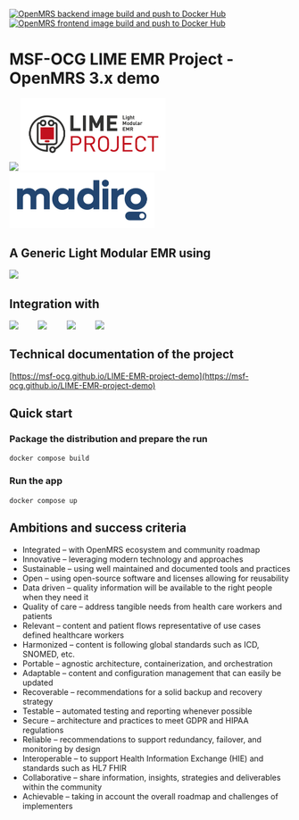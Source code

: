 [![OpenMRS backend image build and push to Docker Hub](https://github.com/MSF-OCG/LIME-EMR-project-demo/actions/workflows/build-backend.yml/badge.svg)](https://github.com/MSF-OCG/LIME-EMR-project-demo/actions/workflows/build-backend.yml)
[![OpenMRS frontend image build and push to Docker Hub](https://github.com/MSF-OCG/LIME-EMR-project-demo/actions/workflows/build-frontend.yml/badge.svg)](https://github.com/MSF-OCG/LIME-EMR-project-demo/actions/workflows/build-frontend.yml)


# MSF-OCG LIME EMR Project - OpenMRS 3.x demo

<div>
<img src="https://www.msf.org/themes/custom/msf_theme/ogimage.jpg" width=260px>
<img src="https://raw.githubusercontent.com/MSF-OCG/LIME-EMR-project-demo/main/docs/logo.png" width=260px>
<img src="docs/_media/Madiro.png" width=260px>
</div>

## A Generic Light Modular EMR using 

<div>
<img src="https://upload.wikimedia.org/wikipedia/commons/thumb/f/f7/OpenMRS_logo_2008.svg/1280px-OpenMRS_logo_2008.svg.png" height=60px>
</div>

## Integration with 

<div>
<td></td><img src="https://docs.openconceptlab.org/en/latest/_images/ocl-big-logo.png" height=50px>
<td>&nbsp;&nbsp;&nbsp;&nbsp;&nbsp;&nbsp;&nbsp;&nbsp;</td><img src="https://dhis2.org/wp-content/uploads/dhis2-logo-rgb-positive.svg" height=60px>
<td>&nbsp;&nbsp;&nbsp;&nbsp;&nbsp;&nbsp;&nbsp;&nbsp;</td><img src="https://docs.openfn.org/img/logo.svg" height=60px>
<td>&nbsp;&nbsp;&nbsp;&nbsp;&nbsp;&nbsp;&nbsp;&nbsp;</td><img src="https://blog.hl7.org/hubfs/HL7_FHIR_logo.png" height=60px>
</div>

## Technical documentation of the project
[https://msf-ocg.github.io/LIME-EMR-project-demo](https://msf-ocg.github.io/LIME-EMR-project-demo) 



## Quick start

### Package the distribution and prepare the run
```
docker compose build
```
### Run the app

```
docker compose up
```



## Ambitions and success criteria

- Integrated – with OpenMRS ecosystem and community roadmap 
- Innovative – leveraging modern technology and approaches 
- Sustainable – using well maintained and documented tools and practices  
- Open – using open-source software and licenses allowing for reusability  
- Data driven – quality information will be available to the right people when they need it 
- Quality of care – address tangible needs from health care workers and patients 
- Relevant – content and patient flows representative of use cases defined healthcare workers
- Harmonized – content is following global standards such as ICD, SNOMED, etc.  
- Portable – agnostic architecture, containerization, and orchestration 
- Adaptable – content and configuration management that can easily be updated 
- Recoverable – recommendations for a solid backup and recovery strategy 
- Testable – automated testing and reporting whenever possible 
- Secure – architecture and practices to meet GDPR and HIPAA regulations 
- Reliable – recommendations to support redundancy, failover, and monitoring by design 
- Interoperable – to support Health Information Exchange (HIE) and standards such as HL7 FHIR 
- Collaborative – share information, insights, strategies and deliverables within the community 
- Achievable – taking in account the overall roadmap and challenges of implementers
